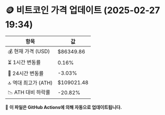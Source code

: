 # 🪙 비트코인 가격 업데이트 (2025-02-27 19:34)

| 항목                | 값 |
|--------------------|----------------|
| 💰 현재 가격 (USD) | $86349.86 |
| ⏳ 1시간 변동률    | 0.16% |
| 📆 24시간 변동률   | -3.03% |
| 🔝 역대 최고가 (ATH) | $109021.48 |
| 📉 ATH 대비 하락률 | -20.82% |

🔄 **이 파일은 GitHub Actions에 의해 자동으로 업데이트됩니다.**
